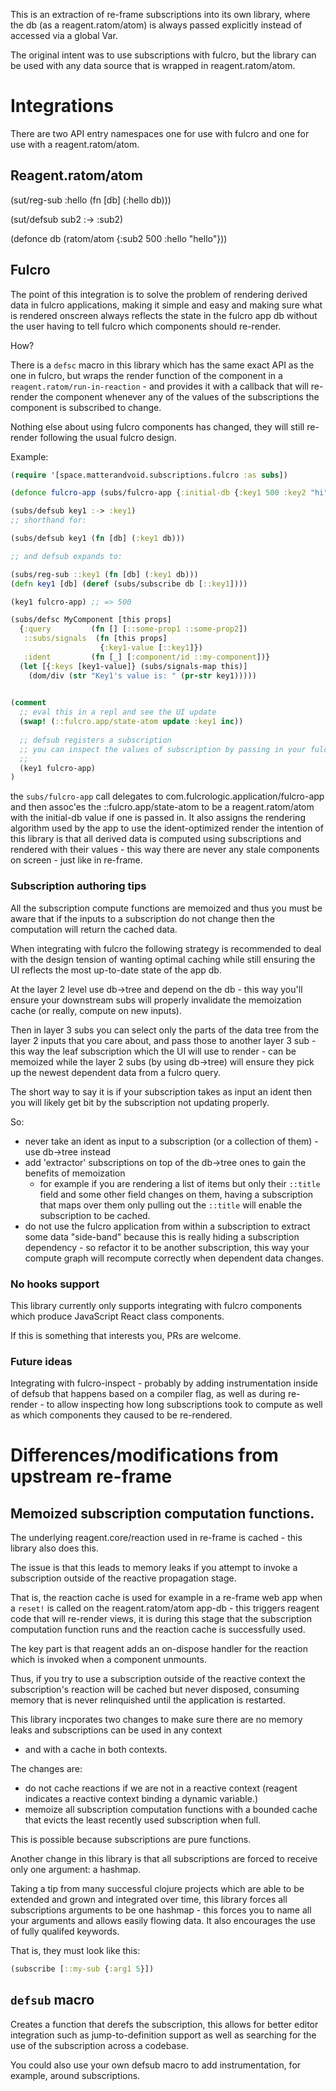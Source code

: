 This is an extraction of re-frame subscriptions into its own library, where the db (as a reagent.ratom/atom) is always
passed explicitly instead of accessed via a global Var.

The original intent was to use subscriptions with fulcro, but the library can be used with any data source that is 
wrapped in reagent.ratom/atom.

# Integrations

There are two API entry namespaces
one for use with fulcro and one for use with a reagent.ratom/atom.

## Reagent.ratom/atom

(sut/reg-sub :hello
(fn [db] (:hello db)))

(sut/defsub sub2 :-> :sub2)

(defonce db (ratom/atom {:sub2 500 :hello "hello"}))

## Fulcro

The point of this integration is to solve the problem of rendering derived data in fulcro applications, making it
simple and easy and making sure what is rendered onscreen always reflects the state in the fulcro app db without 
the user having to tell fulcro which components should re-render.

How?

There is a `defsc` macro in this library which has the same exact API as the one in fulcro, but wraps the render function of 
the component in a `reagent.ratom/run-in-reaction` - and provides it with a callback that will re-render the component 
whenever any of the values of the subscriptions the component is subscribed to change.

Nothing else about using fulcro components has changed, they will still re-render following the usual fulcro design.

Example:

```clojure 
(require '[space.matterandvoid.subscriptions.fulcro :as subs])

(defonce fulcro-app (subs/fulcro-app {:initial-db {:key1 500 :key2 "hi"}}))

(subs/defsub key1 :-> :key1)
;; shorthand for:

(subs/defsub key1 (fn [db] (:key1 db)))

;; and defsub expands to:

(subs/reg-sub ::key1 (fn [db] (:key1 db)))
(defn key1 [db] (deref (subs/subscribe db [::key1])))

(key1 fulcro-app) ;; => 500

(subs/defsc MyComponent [this props]
  {:query         (fn [] [::some-prop1 ::some-prop2])
   ::subs/signals  (fn [this props] 
                    {:key1-value [::key1]})
   :ident         (fn [_] [:component/id ::my-component])}
  (let [{:keys [key1-value]} (subs/signals-map this)]
    (dom/div (str "Key1's value is: " (pr-str key1)))))
    

(comment 
  ;; eval this in a repl and see the UI update
  (swap! (::fulcro.app/state-atom update :key1 inc))
  
  ;; defsub registers a subscription 
  ;; you can inspect the values of subscription by passing in your fulcro app (or a component instance)
  ;; 
  (key1 fulcro-app)
)
```

the `subs/fulcro-app` call delegates to com.fulcrologic.application/fulcro-app and then assoc'es the ::fulcro.app/state-atom to be 
a reagent.ratom/atom with the initial-db value if one is passed in. It also assigns the rendering algorithm used by the app
to use the ident-optimized render the intention of this library is that all derived data is computed using subscriptions 
and rendered with their values - this way there are never any stale components on screen - just like in re-frame. 

### Subscription authoring tips

All the subscription compute functions are memoized and thus you must be aware that if the inputs to a subscription do not 
change then the computation will return the cached data.

When integrating with fulcro the following strategy is recommended to deal with the design tension of wanting optimal caching
while still ensuring the UI reflects the most up-to-date state of the app db.

At the layer 2 level use db->tree and depend on the db - this way you'll ensure your downstream subs will properly
invalidate the memoization cache (or really, compute on new inputs).

Then in layer 3 subs you can select only the parts of the data tree from the layer 2 inputs that you care about, and
pass those to another layer 3 sub - this way the leaf subscription which the UI will use to render - can be memoized while
the layer 2 subs (by using db->tree) will ensure they pick up the newest dependent data from a fulcro query. 

The short way to say it is if your subscription takes as input an ident then you will likely get bit by the subscription 
not updating properly.

So:
- never take an ident as input to a subscription (or a collection of them) - use db->tree instead
- add 'extractor' subscriptions on top of the db->tree ones to gain the benefits of memoization
  - for example if you are rendering a list of items but only their `::title` field and some other field changes on them,
  having a subscription that maps over them only pulling out the `::title` will enable the subscription to be cached.
- do not use the fulcro application from within a subscription to extract some data "side-band" because this is really
  hiding a subscription dependency - so refactor it to be another subscription, this way your compute graph will recompute 
  correctly when dependent data changes.

### No hooks support

This library currently only supports integrating with fulcro components which produce JavaScript React class components.

If this is something that interests you, PRs are welcome.

### Future ideas

Integrating with fulcro-inspect - probably by adding instrumentation inside of defsub that happens based on a compiler 
flag, as well as during re-render - to allow inspecting how long subscriptions took to compute as well as which components
they caused to be re-rendered.

# Differences/modifications from upstream re-frame

## Memoized subscription computation functions.

The underlying reagent.core/reaction used in re-frame is cached - this library also does this.

The issue is that this leads to memory leaks if you attempt to invoke a subscription outside of the reactive propagation stage.

That is, the reaction cache is used for example in a re-frame web app when a `reset!` is called on the reagent.ratom/atom 
app-db - this triggers reagent code that will re-render views, it is during this stage that the subscription computation function
runs and the reaction cache is successfully used. 

The key part is that reagent adds an on-dispose handler for the reaction which is invoked when a component unmounts.

Thus, if you try to use a subscription outside of the reactive context the subscription's reaction will be cached
but never disposed, consuming memory that is never relinquished until the application is restarted.

This library incporates two changes to make sure there are no memory leaks and subscriptions can be used in any context 
- and with a cache in both contexts.

The changes are:

- do not cache reactions if we are not in a reactive context (reagent indicates a reactive context binding a dynamic variable.)
- memoize all subscription computation functions with a bounded cache that evicts the least recently used subscription when full.

This is possible because subscriptions are pure functions. 

Another change in this library is that all subscriptions are forced to receive only one argument: a hashmap.

Taking a tip from many successful clojure projects which are able to be extended and grown and integrated over time,
this library forces all subscriptions arguments to be one hashmap - this forces you to name all your arguments and allows
easily flowing data. It also encourages the use of fully qualifed keywords.

That is, they must look like this:

```clojure
(subscribe [::my-sub {:arg1 5}])
```

## `defsub` macro

Creates a function that derefs the subscription, this allows for better editor integration such as jump-to-definition 
support as well as searching for the use of the subscription across a codebase.

You could also use your own defsub macro to add instrumentation, for example, around subscriptions.

